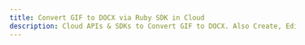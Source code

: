 ---title: Convert GIF to DOCX via Ruby SDK in Clouddescription: Cloud APIs & SDKs to Convert GIF to DOCX. Also Create, Edit & Render Microsoft Word & OpenOffice documents in the Cloud.---